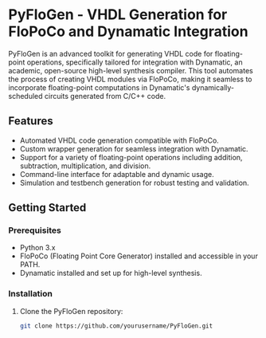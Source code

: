 # PyFloGen - VHDL Generation for FloPoCo and Dynamatic Integration

PyFloGen is an advanced toolkit for generating VHDL code for floating-point operations, specifically tailored for integration with Dynamatic, an academic, open-source high-level synthesis compiler. This tool automates the process of creating VHDL modules via FloPoCo, making it seamless to incorporate floating-point computations in Dynamatic's dynamically-scheduled circuits generated from C/C++ code.

## Features

- Automated VHDL code generation compatible with FloPoCo.
- Custom wrapper generation for seamless integration with Dynamatic.
- Support for a variety of floating-point operations including addition, subtraction, multiplication, and division.
- Command-line interface for adaptable and dynamic usage.
- Simulation and testbench generation for robust testing and validation.

## Getting Started

### Prerequisites

- Python 3.x
- FloPoCo (Floating Point Core Generator) installed and accessible in your PATH.
- Dynamatic installed and set up for high-level synthesis.

### Installation

1. Clone the PyFloGen repository:
   ```bash
   git clone https://github.com/yourusername/PyFloGen.git
